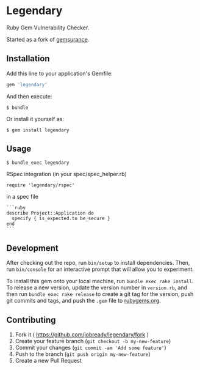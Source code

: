 # Legendary

Ruby Gem Vulnerability Checker.

Started as a fork of [gemsurance](github.com/appfolio/gemsurance).

## Installation

Add this line to your application's Gemfile:

```ruby
gem 'legendary'
```

And then execute:

    $ bundle

Or install it yourself as:

    $ gem install legendary

## Usage

    $ bundle exec legendary

RSpec integration (in your spec/spec_helper.rb)

    require 'legendary/rspec'

in a spec file

    ```ruby
    describe Project::Application do
      specify { is_expected.to be_secure }
    end
    ```

## Development

After checking out the repo, run `bin/setup` to install dependencies. Then, run `bin/console` for an interactive prompt that will allow you to experiment.

To install this gem onto your local machine, run `bundle exec rake install`. To release a new version, update the version number in `version.rb`, and then run `bundle exec rake release` to create a git tag for the version, push git commits and tags, and push the `.gem` file to [rubygems.org](https://rubygems.org).

## Contributing

1. Fork it ( https://github.com/jobready/legendary/fork )
2. Create your feature branch (`git checkout -b my-new-feature`)
3. Commit your changes (`git commit -am 'Add some feature'`)
4. Push to the branch (`git push origin my-new-feature`)
5. Create a new Pull Request
